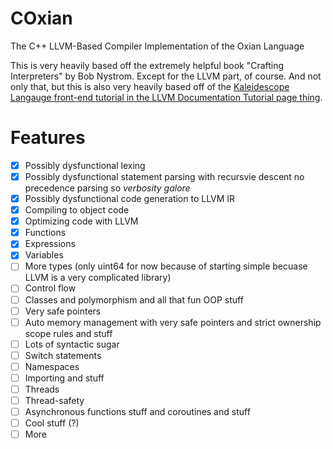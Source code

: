 # COxian
The C++ LLVM-Based Compiler Implementation of the Oxian Language

This is very heavily based off the extremely helpful book "Crafting Interpreters" by Bob Nystrom. Except for the LLVM part, of course.
And not only that, but this is also very heavily based off of the [Kaleidescope Langauge front-end tutorial in the LLVM Documentation Tutorial page thing](https://llvm.org/docs/tutorial/MyFirstLanguageFrontend/index.html).

# Features

- [x] Possibly dysfunctional lexing
- [x] Possibly dysfunctional statement parsing with recursvie descent no precedence parsing so *verbosity galore*
- [x] Possibly dysfunctional code generation to LLVM IR
- [x] Compiling to object code
- [x] Optimizing code with LLVM
- [x] Functions
- [x] Expressions
- [x] Variables
- [ ] More types (only uint64 for now because of starting simple becuase LLVM is a very complicated library)
- [ ] Control flow
- [ ] Classes and polymorphism and all that fun OOP stuff
- [ ] Very safe pointers
- [ ] Auto memory management with very safe pointers and strict ownership scope rules and stuff
- [ ] Lots of syntactic sugar
- [ ] Switch statements
- [ ] Namespaces
- [ ] Importing and stuff
- [ ] Threads
- [ ] Thread-safety
- [ ] Asynchronous functions stuff and coroutines and stuff
- [ ] Cool stuff (?)
- [ ] More
